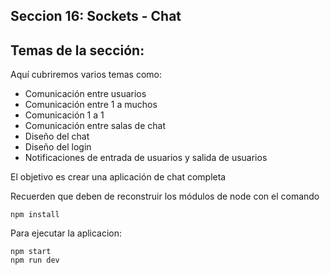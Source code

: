 ## Seccion 16: Sockets - Chat

## Temas de la sección: 

Aquí cubriremos varios temas como: 

-   Comunicación entre usuarios
-   Comunicación entre 1 a muchos
-   Comunicación 1 a 1
-   Comunicación entre salas de chat
-   Diseño del chat
-   Diseño del login
-   Notificaciones de entrada de usuarios y salida de usuarios

El objetivo es crear una aplicación de chat completa

Recuerden que deben de reconstruir los módulos de node con el comando

```
npm install
```

Para ejecutar la aplicacion:

```
npm start
npm run dev
```